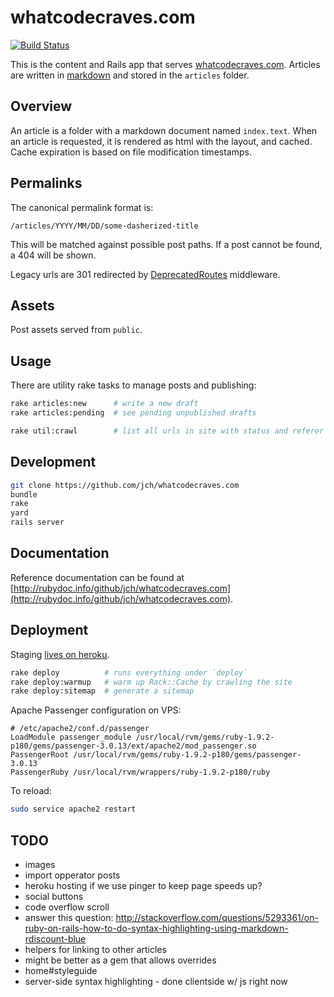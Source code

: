 # whatcodecraves.com

[![Build Status](https://secure.travis-ci.org/jch/whatcodecraves.com.png)](http://travis-ci.org/jch/whatcodecraves.com)

This is the content and Rails app that serves [whatcodecraves.com](http://whatcodecraves.com).
Articles are written in [markdown](http://daringfireball.net/projects/markdown/)
and stored in the `articles` folder.

## Overview

An article is a folder with a markdown document named `index.text`.
When an article is requested, it is rendered as html with the layout, and
cached. Cache expiration is based on file modification timestamps.

## Permalinks

The canonical permalink format is:

`/articles/YYYY/MM/DD/some-dasherized-title`

This will be matched against possible post paths. If a post cannot
be found, a 404 will be shown.

Legacy urls are 301 redirected by [DeprecatedRoutes](docs/DeprecatedRoutes.html)
middleware.

## Assets

Post assets served from `public`.

## Usage

There are utility rake tasks to manage posts and publishing:

```sh
rake articles:new      # write a new draft
rake articles:pending  # see pending unpublished drafts

rake util:crawl        # list all urls in site with status and referer
```

## Development

```sh
git clone https://github.com/jch/whatcodecraves.com
bundle
rake
yard
rails server
```

## Documentation

Reference documentation can be found at [http://rubydoc.info/github/jch/whatcodecraves.com](http://rubydoc.info/github/jch/whatcodecraves.com).

## Deployment

Staging [lives on heroku](http://whatcodecraves.herokuapp.com).

```sh
rake deploy          # runs everything under `deploy`
rake deploy:warmup   # warm up Rack::Cache by crawling the site
rake deploy:sitemap  # generate a sitemap
```

Apache Passenger configuration on VPS:

```
# /etc/apache2/conf.d/passenger
LoadModule passenger_module /usr/local/rvm/gems/ruby-1.9.2-p180/gems/passenger-3.0.13/ext/apache2/mod_passenger.so
PassengerRoot /usr/local/rvm/gems/ruby-1.9.2-p180/gems/passenger-3.0.13
PassengerRuby /usr/local/rvm/wrappers/ruby-1.9.2-p180/ruby
```

To reload:

```sh
sudo service apache2 restart
```

## TODO

* images
* import opperator posts
* heroku hosting if we use pinger to keep page speeds up?
* social buttons
* code overflow scroll
* answer this question: http://stackoverflow.com/questions/5293361/on-ruby-on-rails-how-to-do-syntax-highlighting-using-markdown-rdiscount-blue
* helpers for linking to other articles
* might be better as a gem that allows overrides
* home#styleguide
* server-side syntax highlighting - done clientside w/ js right now
